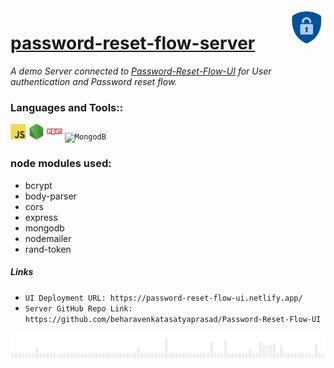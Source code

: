 <a href="https://password-reset-flow-server.herokuapp.com/">
    <img src="imgs/img.png" alt=""  align="right" height="60">
</a>

# [password-reset-flow-server](https://password-reset-flow-server.herokuapp.com)

*A demo Server connected to [Password-Reset-Flow-UI](https://password-reset-flow-ui.netlify.app/) for User authentication and Password reset flow.*

### Languages and Tools::

<code><img height="25" src="https://github.com/devicons/devicon/blob/master/icons/javascript/javascript-original.svg" alt="javascript"></code>
<code><img height="25" src="https://github.com/devicons/devicon/blob/master/icons/nodejs/nodejs-original.svg" alt="nodejs"></code>
<code><img height="25" src="https://github.com/devicons/devicon/blob/master/icons/npm/npm-original-wordmark.svg" alt="nodepackagemanager"></code>
<code><img height="26" src="https://img.icons8.com/color/144/000000/mongodb.png" alt="MongodB"></code>

### node modules used:
- bcrypt
- body-parser
- cors
- express
- mongodb
- nodemailer
- rand-token


##### Links
 - ``UI Deployment URL: https://password-reset-flow-ui.netlify.app/``
 - ``Server GitHub Repo Link: https://github.com/beharavenkatasatyaprasad/Password-Reset-Flow-UI``
 
<img  src="https://github.com/beharavenkatasatyaprasad/beharavenkatasatyaprasad/blob/main/gifs/bars.gif" alt=""/>
